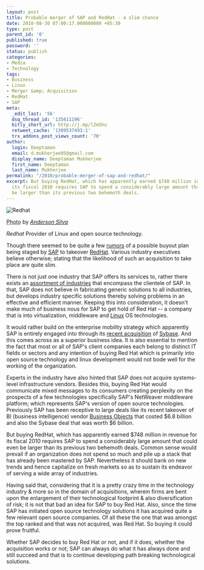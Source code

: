 ```yaml
---
layout: post
title: Probable merger of SAP and RedHat - a slim chance
date: 2010-08-30 07:00:17.000000000 +05:30
type: post
parent_id: '0'
published: true
password: ''
status: publish
categories:
- Media
- Technology
tags:
- Business
- Linux
- Merger &amp; Acquisition
- RedHat
- SAP
meta:
  _edit_last: '56'
  dsq_thread_id: '135611196'
  bitly_short_url: http://j.mp/lZmShu
  retweet_cache: '1309537493:1'
  trx_addons_post_views_count: '70'
author:
  login: Deeptaman
  email: d.mukherjee05@gmail.com
  display_name: Deeptaman Mukherjee
  first_name: Deeptaman
  last_name: Mukherjee
permalink: "/2010/probable-merger-of-sap-and-redhat/"
excerpt: But buying RedHat, which has apparently earned $748 million in revenue for
  its fiscal 2010 requires SAP to spend a considerably large amount that could even
  be larger than its previous two behemoth deals.
---
```

<div class="figure"><img src="/static/2010/08/redhat.jpg" alt="Redhat" />
<p class="credit"><abbr class="type" title="Photograph">Photo</abbr> by <cite><a href="http://www.flickr.com/photos/afsilva/1127289974/">Anderson Silva</a></cite></p>
<p class="caption"><em class="title">Redhat </em>Provider of Linux and open source technology.</p>
</div>

<p>Though there seemed to be quite a few <a href="http://localtechwire.com/business/local_tech_wire/opinion/blogpost/8180415/">rumors</a> of a possible buyout plan being staged by <a href="http://www.sap.com/index.epx">SAP</a> to takeover <a href="http://www.redhat.com/">RedHat</a>. Various industry executives believe otherwise; stating that the likelihood of such an acquisition to take place are quite slim.</p>
<p>There is not just one industry that SAP offers its services to, rather there exists an <a href="http://www.sap.com/industries/index.epx">assortment of industries</a> that encompass the clientele of SAP. In that, SAP does not believe in fabricating generic solutions to all industries, but develops industry specific solutions thereby solving problems in an effective and efficient manner. Keeping this into consideration, it doesn't make much of business nous for SAP to get hold of Red Hat -- a company that is into virtualization, middleware and <a href="http://www.linux.org/">Linux</a> OS technologies.</p>
<p>It would rather build on the enterprise mobility strategy which apparently SAP is entirely engaged into through its <a href="http://www.sap.com/about/investor/inbrief/acquisitions/sybase/">recent acquisition</a> of <a href="http://www.sybase.com/">Sybase</a>. And this comes across as a superior business idea. It is also essential to mention the fact that most or all of SAP's client companies each belong to distinct IT fields or sectors and any intention of buying Red Hat which is primarily into open source technology and linux development would not bode well for the working of the organization. </p>
<p>Experts in the industry have also hinted that SAP does not acquire systems-level infrastructure vendors. Besides this, buying Red Hat would communicate mixed messages to its consumers creating perplexity on the prospects of a few technologies specifically SAP's NetWeaver middleware platform; which represents SAP's version of open source technologies. Previously SAP has been receptive to large deals like its recent takeover of BI (business intelligence) vendor <a href="http://techcrunch.com/2007/10/07/sap-acquires-business-objects-for-e48-billion/">Business Objects</a> that costed $6.8 billion and also the Sybase deal that was worth $6 billion. </p>
<p>But buying RedHat, which has apparently earned $748 million in revenue for its fiscal 2010 requires SAP to spend a considerably large amount that could even be larger than its previous two behemoth deals. Common sense would prevail if an organization does not spend so much and pile up a stack that has already been mastered by SAP. Nevertheless it should bank on new trends and hence capitalize on fresh markets so as to sustain its endeavor of serving a wide array of industries. </p>
<p>Having said that, considering that it is a pretty crazy time in the technology industry & more so in the domain of acquisitions, wherein firms are bent upon the enlargement of their technological footprint & also diversification of risk; it is not that bad an idea for SAP to buy Red Hat. Also, since the time SAP has initiated open source technology solutions it has acquired quite a few relevant open source companies. Of all these the one that was amongst the top ranked and that was not acquired, was Red Hat. So buying it could prove fruitful. </p>
<p>Whether SAP decides to buy Red Hat or not, and if it does, whether the acquisition works or not; SAP can always do what it has always done and still succeed and that is to continue developing path breaking technological solutions.</p>
